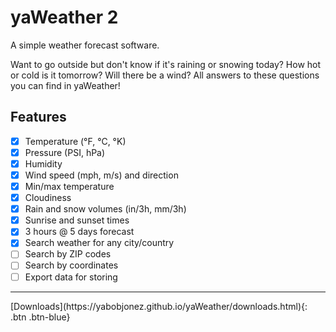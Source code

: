 # yaWeather 2
A simple weather forecast software.

Want to go outside but don't know if it's raining or snowing today? How hot or cold is it tomorrow? Will there be a wind? All answers to these questions you can find in yaWeather!

## Features
- [X] Temperature (°F, °C, °K)
- [X] Pressure (PSI, hPa)
- [X] Humidity
- [X] Wind speed (mph, m/s) and direction
- [X] Min/max temperature
- [X] Cloudiness
- [X] Rain and snow volumes (in/3h, mm/3h)
- [X] Sunrise and sunset times
- [X] 3 hours @ 5 days forecast
- [X] Search weather for any city/country
- [ ] Search by ZIP codes
- [ ] Search by coordinates
- [ ] Export data for storing

----------
<span class="fs-8">
[Downloads](https://yabobjonez.github.io/yaWeather/downloads.html){: .btn .btn-blue}
</span>
